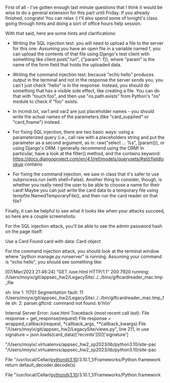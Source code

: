 First of all - I've gotten enough last minute questions that I think it would be wise to do a general extension for this part until Friday. If you already finished, congrats! You can relax :) I'll also spend some of tonight's class going through hints and doing a sort of office hours help session.

With that said, here are some hints and clarifications:

* Writing the SQL injection test: you will need to upload a file to the server for this one. Assuming you have an open file in a variable named f, you can upload the contents of that file using Django's test client with something like client.post("/url", {"param": f}), where "param" is the name of the form field that holds the uploaded data.
* Writing the command injection test: because "echo hello" produces output in the terminal and not in the response the server sends you, you can't just check "hello" is in the response. Instead, you should do something that has a visible side effect, like creating a file. You can do that with "touch foo", and then use "os.path.exists" from Python's "os" module to check if "foo" exists.
* In incmdi.txt, var1 and var2 are just placeholder names - you should write the actual names of the parameters (like "card_supplied" or "card_fname") instead.

* For fixing SQL injection, there are two basic ways: using a parameterized query (i.e., call raw with a placeholders string and put the parameter as a second argument, as in: raw("select ... %s", [param])), or using Django's ORM. I generally recommend using the ORM! In particular, have a look at the filter() method, and the contains keyword: https://docs.djangoproject.com/en/4.1/ref/models/querysets/#std:fieldlookup contains

* For fixing the command injection, we saw in class that it's safer to use subprocess.run (with shell=False). Another thing to consider, though, is whether you really need the user to be able to choose a name for their card! Maybe you can just write the card data to a temporary file using tempfile.NamedTemporaryFile(), and then run the card reader on that file?

Finally, it can be helpful to see what it looks like when your attacks succeed, so here are a couple screenshots:

For the SQL injection attack, you'll be able to see the admin password hash on the page itself:

Use a Card
Found card with data: Card object

For the command injection attack, you should look at the terminal window where "python manage.py runserver" is running. Assuming your command is "echo hello", you should see something like:

[07/Mar/2023 21:46:24] "GET /use.html HTTP/1.1" 200 7920
running: /Users/moyix/git/appsec_hw2/LegacySite/../../bins/giftcardreader_mac.tmp_file

sh: line 1: 11701 Segmentation fault: 11 /Users/moyix/git/appsec_hw2/LegacySite/../../bin/giftcardreader_mac.tmp_file sh: 2: parser.gftcrd: command not found.
b'hi\n'

Internal Server Error: /use.html
Traceback (most recent call last):
File response = get_response(request)
File
response = wrapped_callback(request, *callback_args, **callback_kwargs)
File "/Users/moyix/git/appsec_hw2/LegacySite/views.py", line 211, in use
signature = json.loads(card_data)['records'][0]['signature']

"/Users/moyix/.virtualenvs/appsec_hw2_sp2023/lib/python3.10/site-pac
"/Users/moyix/.virtualenvs/appsec_hw2_sp2023/lib/python3.10/site-pac

File "/usr/local/Cellar/python@3.10/3.10.1_1/Frameworks/Python.framework
return default_decoder.decode(s)

File "/usr/local/Cellar/python@3.10/3.10.1_1/Frameworks/Python.framework